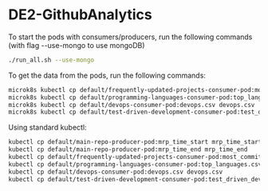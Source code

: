 # DE2-GithubAnalytics

To start the pods with consumers/producers, run the following commands (with flag --use-mongo to use mongoDB)
```bash
./run_all.sh --use-mongo
```

To get the data from the pods, run the following commands:
```bash
microk8s kubectl cp default/frequently-updated-projects-consumer-pod:most_commits.csv most_commits.csv
microk8s kubectl cp default/programming-languages-consumer-pod:top_languages.csv top_languages.csv
microk8s kubectl cp default/devops-consumer-pod:devops.csv devops.csv
microk8s kubectl cp default/test-driven-development-consumer-pod:test_driven_development.csv test_driven_development.csv
```

Using standard kubectl:
```bash
kubectl cp default/main-repo-producer-pod:mrp_time_start mrp_time_start
kubectl cp default/main-repo-producer-pod:mrp_time_end mrp_time_end
kubectl cp default/frequently-updated-projects-consumer-pod:most_commits.csv most_commits.csv
kubectl cp default/programming-languages-consumer-pod:top_languages.csv top_languages.csv
kubectl cp default/devops-consumer-pod:devops.csv devops.csv
kubectl cp default/test-driven-development-consumer-pod:test_driven_development.csv test_driven_development.csv
```
